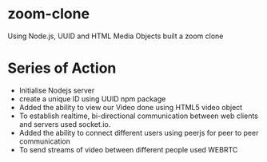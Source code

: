 # zoom-clone
Using Node.js, UUID and HTML Media Objects built a zoom clone
# Series of Action
- Initialise Nodejs server
- create a unique ID using UUID npm package
- Added the ability to view our Video done using HTML5 video object
- To establish realtime, bi-directional communication between web clients and servers used socket.io.
- Added the ability to connect different users using peerjs for peer to peer communication
- To send streams of video between different people used WEBRTC
